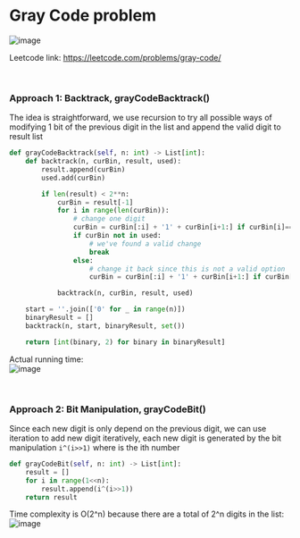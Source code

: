 # Gray Code problem
![image](https://user-images.githubusercontent.com/25105806/133962180-9e988dfe-aaab-4d2e-bbda-ce54ead69865.png)

Leetcode link: https://leetcode.com/problems/gray-code/

<br/>

### Approach 1: Backtrack, grayCodeBacktrack()
The idea is straightforward, we use recursion to try all possible ways of modifying 1 bit of the previous digit in the list and append the valid digit to result list

```python
def grayCodeBacktrack(self, n: int) -> List[int]:
    def backtrack(n, curBin, result, used):
        result.append(curBin)
        used.add(curBin)

        if len(result) < 2**n:
            curBin = result[-1]
            for i in range(len(curBin)):
                # change one digit
                curBin = curBin[:i] + '1' + curBin[i+1:] if curBin[i]=='0' else curBin[:i] + '0' + curBin[i+1:]
                if curBin not in used:
                    # we've found a valid change
                    break
                else:
                    # change it back since this is not a valid option
                    curBin = curBin[:i] + '1' + curBin[i+1:] if curBin[i]=='0' else curBin[:i] + '0' + curBin[i+1:]

            backtrack(n, curBin, result, used)

    start = ''.join(['0' for _ in range(n)])
    binaryResult = []
    backtrack(n, start, binaryResult, set())

    return [int(binary, 2) for binary in binaryResult]
```

Actual running time:\
![image](https://user-images.githubusercontent.com/25105806/133962316-75b5fab0-8b1e-4f6a-baa0-7b1ed0e255c0.png)

<br/>

### Approach 2: Bit Manipulation, grayCodeBit()
Since each new digit is only depend on the previous digit, we can use iteration to add new digit iteratively, each new digit is generated by the bit manipulation `i^(i>>1)` where is the ith number

```python
def grayCodeBit(self, n: int) -> List[int]:
    result = []
    for i in range(1<<n):
        result.append(i^(i>>1))
    return result
```

Time complexity is O(2^n) because there are a total of 2^n digits in the list:\
![image](https://user-images.githubusercontent.com/25105806/133962477-c4e6c509-3a04-4ce7-9d8e-45b9ed2f6f44.png)
